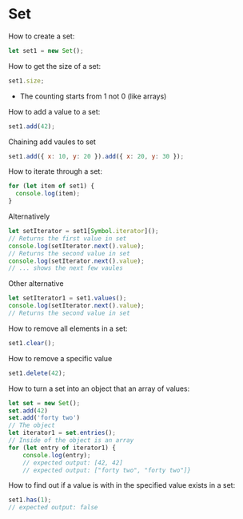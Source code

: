 # Set

How to create a set:

```js
let set1 = new Set();
```

How to get the size of a set:

```js
set1.size;
```

- The counting starts from 1 not 0 (like arrays)

How to add a value to a set:

```js
set1.add(42);
```

Chaining add vaules to set

```js
set1.add({ x: 10, y: 20 }).add({ x: 20, y: 30 });
```

How to iterate through a set:

```js
for (let item of set1) {
  console.log(item);
}
```

Alternatively

```js
let setIterator = set1[Symbol.iterator]();
// Returns the first value in set
console.log(setIterator.next().value);
// Returns the second value in set
console.log(setIterator.next().value);
// ... shows the next few vaules
```

Other alternative

```js
let setIterator1 = set1.values();
console.log(setIterator.next().value);
// Returns the second value in set
```

How to remove all elements in a set:

```js
set1.clear();
```

How to remove a specific value

```js
set1.delete(42);
```

How to turn a set into an object that an array of values:

```js
let set = new Set();
set.add(42)
set.add('forty two')
// The object
let iterator1 = set.entries();
// Inside of the object is an array
for (let entry of iterator1) {
    console.log(entry);
    // expected output: [42, 42]
    // expected output: ["forty two", "forty two"]}
```

How to find out if a value is with in the specified value exists in a set:

```js
set1.has(1);
// expected output: false
```
